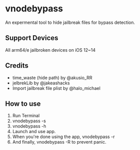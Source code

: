 # vnodebypass
An expermental tool to hide jailbreak files for bypass detection.

## Support Devices
All arm64/e jailbroken devices on iOS 12~14

## Credits
- time_waste (hide path) by @akusio_RR
- jelbrekLib by @jakeashacks
- Import jailbreak file plist by @halo_michael

## How to use
1. Run Terminal
2. vnodebypass -s
3. vnodebypass -h
4. Launch and use app.
5. When you're done using the app, vnodebypass -r
6. And finally, vnodebypass -R to prevent panic.
